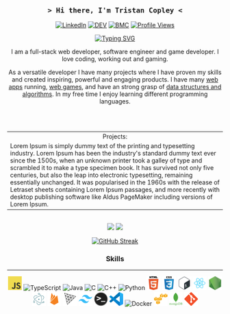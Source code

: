<div align="center">

  ### <samp>&gt; Hi there, I'm <b> Tristan Copley </b> &lt; </samp>
[![LinkedIn](https://img.shields.io/badge/LinkedIn-%230077B5.svg?&style=flat-square&logo=linkedin&logoColor=white)]([https://linkedin.com/in/warengonzagaofficial](https://www.linkedin.com/in/tristan-copley-0123b9256/)) 
[![DEV](https://img.shields.io/badge/DEV-%23000000.svg?&style=flat-square&logo=dev.to&logoColor=white)](https://dev.to/tristancopley) 
[![BMC](https://img.shields.io/badge/BuyMeaCoffee-%23FFDD00.svg?&style=flat-square&logo=buy-me-a-coffee&logoColor=black)]([https://bmc.xyz/warengonzaga](https://www.buymeacoffee.com/tristancopley))
[![Profile Views](https://komarev.com/ghpvc/?username=TristanCopley&style=flat-square)](https://github.com/TristanCopley)


[![Typing SVG](https://readme-typing-svg.herokuapp.com?font=Martel+Sans&duration=3000&pause=2000&color=FFFFFF&background=FFFFFF00&center=true&vCenter=true&width=435&lines=Software+Engineer;Full-stack+Developer;Videogame+Programmer)](https://git.io/typing-svg)

I am a full-stack web developer, software engineer and game developer. I love coding, working out and gaming.

  
As a versatile developer I have many projects where I have proven my skills and created inspiring, powerful and engaging products. I have many [web apps](https://github.com/TristanCopley/) running, [web games](https://github.com/TristanCopley/), and have an strong grasp of [data structures and algorithms](https://leetcode.com/TristanCopley/). In my free time I enjoy learning different programming languages.
  </div>
<br><br>
<table align="center">
  <tr>
    <td align="center">Projects:</td>
  </tr>
<tr>
<td>
Lorem Ipsum is simply dummy text of the printing and typesetting industry. Lorem Ipsum has been the industry's standard dummy text ever since the 1500s, when an unknown printer took a galley of type and scrambled it to make a type specimen book. It has survived not only five centuries, but also the leap into electronic typesetting, remaining essentially unchanged. It was popularised in the 1960s with the release of Letraset sheets containing Lorem Ipsum passages, and more recently with desktop publishing software like Aldus PageMaker including versions of Lorem Ipsum.
</td>
</tr>
</table>
  
</br>

<div align="center">
<img height="180em" src="https://github-readme-stats.vercel.app/api?username=TristanCopley&show_icons=true&hide_border=true&&count_private=true&include_all_commits=true&theme=github_dark" />
<img height="180em" src="https://github-readme-stats.vercel.app/api/top-langs/?username=TristanCopley&show_icons=true&hide_border=true&count_private=true&layout=compact&langs_count=8&theme=github_dark"/>
</div>

<div align="center">
  
[![GitHub Streak](http://github-readme-streak-stats.herokuapp.com?user=TristanCopley&hide_border=true&background=FFFFFF00&currStreakNum=FF924F&sideNums=B3B3B3&sideLabels=8F8F8F)](https://git.io/streak-stats)
  
</div>
<div align="center">
  
### Skills

<hr>

<img alt="JavaScript" width="32px" src="https://raw.githubusercontent.com/github/explore/80688e429a7d4ef2fca1e82350fe8e3517d3494d/topics/javascript/javascript.png" />
<img alt="TypeScript" width="32px" src="https://user-images.githubusercontent.com/44332326/127034527-735e1477-2277-448b-b334-1fff2c35d694.png" />
<img alt="Java"       width="34px" src="https://user-images.githubusercontent.com/44332326/127751758-e0718df9-046f-4adc-b77f-87907a99d8f8.png" />
<img alt="C"          width="33px" src="https://user-images.githubusercontent.com/44332326/126879929-4ff551b8-1025-445b-b25d-e81f2aa8c8cd.png" />
<img alt="C++"        width="28px" src="https://user-images.githubusercontent.com/44332326/126880643-e4ac2a1d-f026-40ad-a56c-69196c676284.png" />
<img alt="Python"     width="30px" src="https://user-images.githubusercontent.com/44332326/127032054-578b242c-0208-4820-b865-07ed5f57b108.png" />
<img alt="HTML5"      width="32px" src="https://raw.githubusercontent.com/github/explore/80688e429a7d4ef2fca1e82350fe8e3517d3494d/topics/html/html.png" />
<img alt="CSS3"       width="32px" src="https://raw.githubusercontent.com/github/explore/80688e429a7d4ef2fca1e82350fe8e3517d3494d/topics/css/css.png" />
<img alt="Bash"       width="32px" src="https://raw.githubusercontent.com/devicons/devicon/master/icons/bash/bash-original.svg" />
<img alt="React"      width="32px" src="https://raw.githubusercontent.com/github/explore/80688e429a7d4ef2fca1e82350fe8e3517d3494d/topics/react/react.png" />
<img alt="Node.js"    width="32px" src="https://raw.githubusercontent.com/github/explore/80688e429a7d4ef2fca1e82350fe8e3517d3494d/topics/nodejs/nodejs.png" />
<img alt="Electron"   width="32px" src="https://raw.githubusercontent.com/devicons/devicon/master/icons/electron/electron-original.svg" />
<img alt="Firebase"   width="32px" src="https://raw.githubusercontent.com/devicons/devicon/master/icons/firebase/firebase-plain.svg" />
<img alt="THREE.JS"   width="34px" src="https://raw.githubusercontent.com/devicons/devicon/master/icons/threejs/threejs-original.svg" />
<img alt="TailwindCSS"width="32px" src="https://raw.githubusercontent.com/devicons/devicon/master/icons/tailwindcss/tailwindcss-plain.svg" />
<img alt="Terminal"   width="32px" src="https://raw.githubusercontent.com/github/explore/80688e429a7d4ef2fca1e82350fe8e3517d3494d/topics/terminal/terminal.png" />
<img alt="VS Code"    width="32px" src="https://raw.githubusercontent.com/github/explore/80688e429a7d4ef2fca1e82350fe8e3517d3494d/topics/visual-studio-code/visual-studio-code.png" />
<img alt="Docker"     width="32px" src="https://user-images.githubusercontent.com/44332326/127984598-11ad8e81-a31e-4a58-a175-051c5df8a7a7.png" />
<img alt="AWS"        width="32px" src="https://raw.githubusercontent.com/devicons/devicon/master/icons/amazonwebservices/amazonwebservices-original.svg" />  
<img alt="MongoDB"    width="32px" src="https://raw.githubusercontent.com/devicons/devicon/master/icons/mongodb/mongodb-plain-wordmark.svg" />
<img alt="Git"        width="32px" src="https://raw.githubusercontent.com/devicons/devicon/master/icons/git/git-plain.svg" />
</div>
<br>
